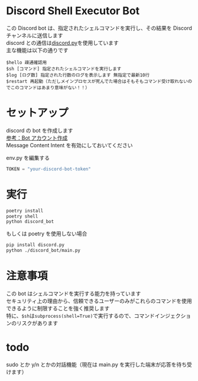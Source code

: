 # Discord Shell Executor Bot

この Discord bot は、指定されたシェルコマンドを実行し、その結果を Discord チャンネルに送信します  
discord との通信は[discord.py](https://discordpy.readthedocs.io/ja/latest/index.html#)を使用しています  
主な機能は以下の通りです

```
$hello 疎通確認用
$sh [コマンド] 指定されたシェルコマンドを実行します
$log [ログ数] 指定された行数のログを表示します 無指定で最新10行
$restart 再起動（ただしメインプロセスが死んでた場合はそもそもコマンド受け取れないのでこのコマンドはあまり意味がない！！）
```

# セットアップ

discord の bot を作成します  
[参考：Bot アカウント作成](https://discordpy.readthedocs.io/ja/latest/discord.html)  
Message Content Intent を有効にしておいてください

env.py を編集する

```py
TOKEN = "your-discord-bot-token"
```

# 実行

```sh
poetry install
poetry shell
python discord_bot
```

もしくは poetry を使用しない場合

```sh
pip install discord.py
python ./discord_bot/main.py
```

# 注意事項

この bot はシェルコマンドを実行する能力を持っています  
セキュリティ上の理由から、信頼できるユーザーのみがこれらのコマンドを使用できるように制限することを強く推奨します  
特に、`$sh`は`subprocess(shell=True)`で実行するので、コマンドインジェクションのリスクがあります

# todo

sudo とか y/n とかの対話機能（現在は main.py を実行した端末が応答を待ち受けます）
